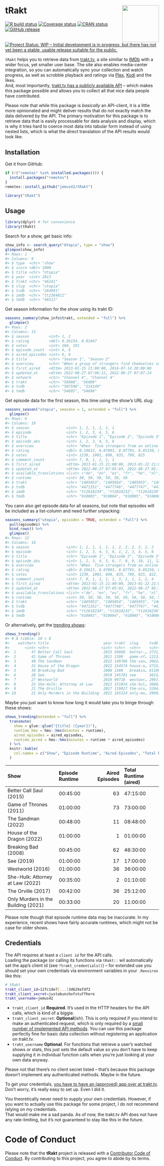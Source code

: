 
<!-- README.md is generated from README.Rmd. Please edit that file -->

# tRakt <img src="https://jemus42.github.io/tRakt/reference/figures/logo.png" align="right" height="120"/>

<!-- badges: start -->

[![R build
status](https://github.com/jemus42/tRakt/workflows/R-CMD-check/badge.svg)](https://github.com/jemus42/tRakt/actions)
[![Coverage
status](https://codecov.io/gh/jemus42/tRakt/branch/master/graph/badge.svg)](https://codecov.io/github/jemus42/tRakt?branch=master)
[![CRAN
status](https://www.r-pkg.org/badges/version/tRakt)](https://cran.r-project.org/package=tRakt)
[![GitHub
release](https://img.shields.io/github/release/jemus42/tRakt.svg?logo=GitHub)](https://github.com/jemus42/tRakt/releases)
[![Project Status: WIP – Initial development is in progress, but there
has not yet been a stable, usable release suitable for the
public.](https://www.repostatus.org/badges/latest/wip.svg)](https://www.repostatus.org/#wip)

<!-- badges: end -->

`tRakt` helps you to retrieve data from [trakt.tv](https://trakt.tv/), a
site similiar to [IMDb](https://imdb.com) with a wider focus, yet
smaller user base. The site also enables media-center integration, so
you can automatically sync your collection and watch progress, as well
as scrobble playback and ratings via [Plex](https://www.plex.tv/),
[Kodi](https://kodi.tv/) and the likes.  
And, most importantly, [trakt.tv has a publicly available
API](https://trakt.docs.apiary.io) – which makes this package possible
and allows you to collect all that nice data people have contributed.

Please note that while this package is *basically* an API-client, it is
a little more opinionated and might deliver results that do not exactly
match the data delivered by the API. The primary motivation for this
package is to retrieve data that is easily processable for data analysis
and display, which is why it tries hard to coerce most data into tabular
form instead of using nested lists, which is what the direct translation
of the API results would look like.

## Installation

Get it from GitHub:

``` r
if (!("remotes" %in% installed.packages())) {
  install.packages("remotes")
}
remotes::install_github("jemus42/tRakt")

library("tRakt")
```

## Usage

``` r
library(dplyr) # for convenience
library(tRakt)
```

Search for a show, get basic info:

``` r
show_info <- search_query("Utopia", type = "show")
glimpse(show_info)
#> Rows: 1
#> Columns: 9
#> $ type  <chr> "show"
#> $ score <dbl> 1000
#> $ title <chr> "Utopia"
#> $ year  <int> 2013
#> $ trakt <chr> "46241"
#> $ slug  <chr> "utopia"
#> $ tvdb  <chr> "264991"
#> $ imdb  <chr> "tt2384811"
#> $ tmdb  <chr> "46511"
```

Get season information for the show using its trakt ID:

``` r
seasons_summary(show_info$trakt, extended = "full") %>%
  glimpse()
#> Rows: 2
#> Columns: 13
#> $ season         <int> 1, 2
#> $ rating         <dbl> 8.56154, 8.01047
#> $ votes          <int> 260, 191
#> $ episode_count  <int> 6, 6
#> $ aired_episodes <int> 6, 6
#> $ title          <chr> "Season 1", "Season 2"
#> $ overview       <chr> "When a group of strangers find themselves in possessio…
#> $ first_aired    <dttm> 2013-01-15 21:00:00, 2014-07-14 20:00:00
#> $ updated_at     <dttm> 2022-08-27 07:06:12, 2022-08-27 07:07:14
#> $ network        <chr> "Channel 4", "Channel 4"
#> $ trakt          <chr> "56008", "56009"
#> $ tvdb           <chr> "507598", "524149"
#> $ tmdb           <chr> "54695", "54696"
```

Get episode data for the first season, this time using the show’s URL
slug:

``` r
seasons_season("utopia", seasons = 1, extended = "full") %>%
  glimpse()
#> Rows: 6
#> Columns: 16
#> $ season                 <int> 1, 1, 1, 1, 1, 1
#> $ episode                <int> 1, 2, 3, 4, 5, 6
#> $ title                  <chr> "Episode 1", "Episode 2", "Episode 3", "Episode…
#> $ episode_abs            <int> 1, 2, 3, 4, 5, 6
#> $ overview               <chr> "When  five strangers from an online comic book…
#> $ rating                 <dbl> 8.19613, 8.07093, 8.07795, 8.05150, 8.21902, 8.…
#> $ votes                  <int> 1239, 1001, 898, 835, 799, 825
#> $ comment_count          <int> 7, 0, 1, 1, 1, 1
#> $ first_aired            <dttm> 2013-01-15 21:00:00, 2013-01-22 21:00:00, 2013-…
#> $ updated_at             <dttm> 2022-08-27 07:05:03, 2022-08-27 05:18:33, 2022-…
#> $ available_translations <list> <"de", "en", "es", "fr", "he", "nl", "pl", "ru"…
#> $ runtime                <int> 50, 50, 50, 50, 50, 50
#> $ trakt                  <chr> "1405053", "1405054", "1405055", "1405056", "14…
#> $ tvdb                   <chr> "4471351", "4477746", "4477747", "4477748", "44…
#> $ imdb                   <chr> "tt2618234", "tt2618232", "tt2618236", "tt2618…
#> $ tmdb                   <chr> "910003", "910004", "910005", "910006", "91000…
```

You cann also get episode data for all seasons, but note that episodes
will be included as a list-column and need further unpacking:

``` r
seasons_summary("utopia", episodes = TRUE, extended = "full") %>%
  pull(episodes) %>%
  bind_rows() %>%
  glimpse()
#> Rows: 12
#> Columns: 16
#> $ season                 <int> 1, 1, 1, 1, 1, 1, 2, 2, 2, 2, 2, 2
#> $ episode                <int> 1, 2, 3, 4, 5, 6, 1, 2, 3, 4, 5, 6
#> $ title                  <chr> "Episode 1", "Episode 2", "Episode 3", "Episode…
#> $ episode_abs            <int> 1, 2, 3, 4, 5, 6, 7, 8, 9, 10, 11, 12
#> $ overview               <chr> "When  five strangers from an online comic book…
#> $ rating                 <dbl> 8.19613, 8.07093, 8.07795, 8.05150, 8.21902, 8.…
#> $ votes                  <int> 1239, 1001, 898, 835, 799, 825, 822, 723, 692, …
#> $ comment_count          <int> 7, 0, 1, 1, 1, 1, 3, 1, 1, 1, 2, 4
#> $ first_aired            <dttm> 2013-01-15 21:00:00, 2013-01-22 21:00:00, 2013-…
#> $ updated_at             <dttm> 2022-08-27 07:05:03, 2022-08-27 05:18:33, 2022-…
#> $ available_translations <list> <"de", "en", "es", "fr", "he", "nl", "pl", "ru"…
#> $ runtime                <int> 50, 50, 50, 50, 50, 50, 50, 50, 50, 50, 50, 50
#> $ trakt                  <chr> "1405053", "1405054", "1405055", "1405056", "14…
#> $ tvdb                   <chr> "4471351", "4477746", "4477747", "4477748", "4…
#> $ imdb                   <chr> "tt2618234", "tt2618232", "tt2618236", "tt2618…
#> $ tmdb                   <chr> "910003", "910004", "910005", "910006", "91000…
```

Or alternatively, get the [trending
shows](https://trakt.tv/shows/trending):

``` r
shows_trending()
#> # A tibble: 10 × 8
#>    watchers title                         year trakt  slug     tvdb  imdb  tmdb 
#>       <int> <chr>                        <int> <chr>  <chr>    <chr> <chr> <chr>
#>  1       47 Better Call Saul              2015 59660  better-… 2731… tt30… 60059
#>  2       41 Game of Thrones               2011 1390   game-of… 1213… tt09… 1399 
#>  3       40 The Sandman                   2022 149786 the-san… 3662… tt17… 90802
#>  4       31 House of the Dragon           2022 154574 house-o… 3715… tt11… 94997
#>  5       30 Breaking Bad                  2008 1388   breakin… 81189 tt09… 1396 
#>  6       28 See                           2019 145781 see      3615… tt79… 80752
#>  7       27 Westworld                     2016 99718  westwor… 2967… tt04… 63247
#>  8       22 She-Hulk: Attorney at Law     2022 151854 she-hul… 3686… tt10… 92783
#>  9       21 The Orville                   2017 119017 the-orv… 3284… tt56… 71738
#> 10       21 Only Murders in the Building  2021 165314 only-mu… 3999… tt12… 1071…
```

Maybe you just want to know how long it would take you to binge through
these shows:

``` r
shows_trending(extended = "full") %>%
  transmute(
    show = glue::glue("{title} ({year})"),
    runtime_hms = hms::hms(minutes = runtime),
    aired_episodes = aired_episodes,
    runtime_aired = hms::hms(minutes = runtime * aired_episodes)
  ) %>%
  knitr::kable(
    col.names = c("Show", "Episode Runtime", "Aired Episodes", "Total Runtime (aired)")
  )
```

| Show                                | Episode Runtime | Aired Episodes | Total Runtime (aired) |
|:------------------------------------|:----------------|---------------:|:----------------------|
| Better Call Saul (2015)             | 00:45:00        |             63 | 47:15:00              |
| Game of Thrones (2011)              | 01:00:00        |             73 | 73:00:00              |
| The Sandman (2022)                  | 00:48:00        |             11 | 08:48:00              |
| House of the Dragon (2022)          | 01:00:00        |              1 | 01:00:00              |
| Breaking Bad (2008)                 | 00:45:00        |             62 | 46:30:00              |
| See (2019)                          | 01:00:00        |             17 | 17:00:00              |
| Westworld (2016)                    | 01:00:00        |             36 | 36:00:00              |
| She-Hulk: Attorney at Law (2022)    | 00:35:00        |              2 | 01:10:00              |
| The Orville (2017)                  | 00:42:00        |             36 | 25:12:00              |
| Only Murders in the Building (2021) | 00:33:00        |             20 | 11:00:00              |

Please note though that episode runtime data may be inaccurate. In my
experience, recent shows have fairly accurate runtimes, which might not
be case for older shows.

## Credentials

The API requires at least a `client id` for the API calls.  
Loading the package (or calling its functions via `tRakt::` wil
automatically set the app’s client id (see `?trakt_credentials()`) – for
extended use you should set your own credentials via environment
variables in your `.Renviron` like this:

``` sh
# tRakt
trakt_client_id=12fc1de7[...]3d629afdf2
trakt_client_secret=justabunchofstuffhere
trakt_username=jemus42
```

- `trakt_client_id` **Required**. It’s used in the HTTP headers for the
  API calls, which is kind of a biggie.
- `trakt_client_secret`: **Optional**(ish). This is only required if you
  intend to make an authenticated request, which is only required by a
  [small number of implemented API
  methods](http://jemus42.github.io/tRakt/articles/Implemented-API-methods.html).
  You can use this package perfectly fine for basic data collection
  without registering an application on trakt.tv.
- `trakt_username` **Optional**. For functions that retrieve a user’s
  watched shows or stats, this just sets the default value so you don’t
  have to keep supplying it in individual function calls when you’re
  just looking at your own data anyway.

Please not that there’s no client secret listed – that’s because this
package doesn’t implement any authenticated methods. Maybe in the
future.

To get your credentials, [you have to have an (approved) app over at
trakt.tv](http://trakt.tv/oauth/applications).  
Don’t worry, it’s really easy to set up. Even I did it.

You theoretically never need to supply your own credentials. However, if
you want to actually use this package for some project, I do not
recommend relying on my credentials.  
That would make me a sad panda. As of now, the trakt.tv API does not
have any rate-limiting, but it’s not guaranteed to stay like this in the
future.

# Code of Conduct

Please note that the **tRakt** project is released with a [Contributor
Code of Conduct](.github/CODE_OF_CONDUCT.md). By contributing to this
project, you agree to abide by its terms.
